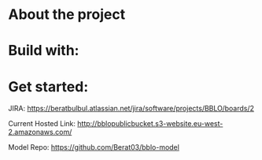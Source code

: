 # About the project  

# Build with:


# Get started:
JIRA: https://beratbulbul.atlassian.net/jira/software/projects/BBLO/boards/2

Current Hosted Link: http://bblopublicbucket.s3-website.eu-west-2.amazonaws.com/

Model Repo: https://github.com/Berat03/bblo-model
